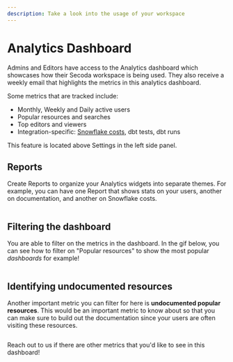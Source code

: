 ```yaml
---
description: Take a look into the usage of your workspace
---
```


# Analytics Dashboard

Admins and Editors have access to the Analytics dashboard which showcases how their Secoda workspace is being used. They also receive a weekly email that highlights the metrics in this analytics dashboard.

Some metrics that are tracked include:

* Monthly, Weekly and Daily active users
* Popular resources and searches
* Top editors and viewers
* Integration-specific: [Snowflake costs](../integrations/data-warehouses/snowflake-integration/snowflake-costs.md), dbt tests, dbt runs

This feature is located above Settings in the left side panel.

## Reports

Create Reports to organize your Analytics widgets into separate themes. For example, you can have one Report that shows stats on your users, another on documentation, and another on Snowflake costs.

<figure><img src="../.gitbook/assets/Screenshot 2024-02-07 at 4.11.22 PM.png" alt=""><figcaption></figcaption></figure>

## Filtering the dashboard

You are able to filter on the metrics in the dashboard. In the gif below, you can see how to filter on "Popular resources" to show the most popular _dashboards_ for example!

<figure><img src="https://secoda-public-media-assets.s3.amazonaws.com/5b42c5e9-f743-42c7-82a8-f386a22f5906.gif" alt=""><figcaption></figcaption></figure>

## Identifying undocumented resources

Another important metric you can filter for here is **undocumented popular resources**. This would be an important metric to know about so that you can make sure to build out the documentation since your users are often visiting these resources.

<figure><img src="https://secoda-public-media-assets.s3.amazonaws.com/bbb4ffc2-d60b-40aa-b757-f60f3af7b51f.gif" alt=""><figcaption></figcaption></figure>

Reach out to us if there are other metrics that you'd like to see in this dashboard!
